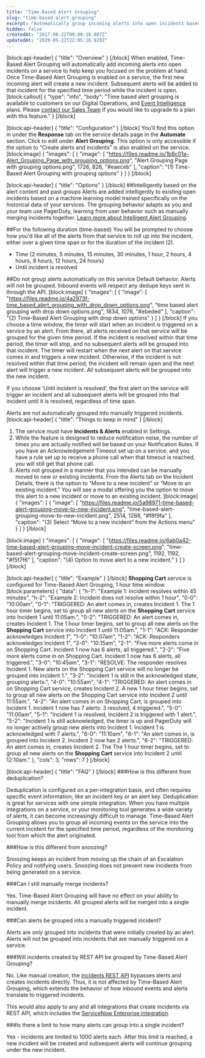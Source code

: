 ```yaml
---
title: "Time-Based Alert Grouping"
slug: "time-based-alert-grouping"
excerpt: "Automatically group incoming alerts into open incidents based on the time they are generated"
hidden: false
createdAt: "2017-06-22T00:00:18.087Z"
updatedAt: "2020-05-22T22:05:16.929Z"
---
```

[block:api-header]
{
  "title": "Overview"
}
[/block]
When enabled, Time-Based Alert Grouping will automatically add incoming alerts into open incidents on a service to help keep you focused on the problem at hand. Once Time-Based Alert Grouping is enabled on a service, the first new incoming alert will create a new incident. Subsequent alerts will be added to that incident for the specified time period while the incident is open.
[block:callout]
{
  "type": "info",
  "body": "Time based alert grouping is available to customers on our Digital Operations, and [Event Intelligence](https://support.pagerduty.com/v1/docs/event-intelligence) plans. Please [contact our Sales Team](https://www.pagerduty.com/contact-sales/) if you would like to upgrade to a plan with this feature."
}
[/block]

[block:api-header]
{
  "title": "Configuration"
}
[/block]
You’ll find this option in under the **Response** tab on the service details page in the **Automate** section. Click to edit under **Alert Grouping.**  This option is only accessible if the option to “Create alerts and incidents” is also enabled on the service.
[block:image]
{
  "images": [
    {
      "image": [
        "https://files.readme.io/1b8c01a-Alert_Grouping_Page_with_grouping_options.png",
        "Alert Grouping Page with grouping options.png",
        1726,
        826,
        "#eaeceb"
      ],
      "caption": "(1) Time-Based Alert Grouping with grouping options"
    }
  ]
}
[/block]

[block:api-header]
{
  "title": "Options"
}
[/block]
##Intelligently based on the alert content and past groups
Alerts are added intelligently to existing open incidents based on a machine learning model trained specifically on the historical data of your services. The grouping behavior adapts as you and your team use PagerDuty, learning from user behavior such as manually merging incidents together. [Learn more about Intelligent Alert Grouping](https://support.pagerduty.com/docs/intelligent-alert-grouping).

##For the following duration (time-based)
You will be prompted to choose how you'd like all of the alerts from that service to roll up into the incident, either over a given time span or for the duration of the incident (2).
* Time {2 minutes, 5 minutes, 15 minutes, 30 minutes, 1 hour, 2 hours, 4 hours, 8 hours, 12 hours, 24 hours}
* Until incident is resolved

##Do not group alerts automatically on this service
Default behavior. Alerts will not be grouped. Inbound events will respect any dedupe keys sent in through the API.
[block:image]
{
  "images": [
    {
      "image": [
        "https://files.readme.io/4a2973f-time_based_alert_grouping_with_drop_down_options.png",
        "time based alert grouping with drop down options.png",
        1834,
        1076,
        "#ebeded"
      ],
      "caption": "(2) Time-Based Alert Grouping with drop down options"
    }
  ]
}
[/block]
If you choose a time window, the timer will start when an incident is triggered on a service by an alert. From there, all alerts received on that service will be grouped for the given time period. If the incident is resolved within that time period, the timer will stop, and no subsequent alerts will be grouped into that incident.  The timer will restart when the next alert on that service comes in and triggers a new incident. Otherwise, if the incident is not resolved within that time period, the incident will remain open and the next alert will trigger a new incident. All subsequent alerts will be grouped into the new incident. 

If you choose ‘Until incident is resolved’, the first alert on the service will trigger an incident and all subsequent alerts will be grouped into that incident until it is resolved, regardless of time span.

Alerts are not automatically grouped into manually triggered incidents. 
[block:api-header]
{
  "title": "Things to keep in mind"
}
[/block]
1. The service must have **Incidents & Alerts** enabled in Settings. 
2. While the feature is designed to reduce notification noise, the number of times you are actually notified will be based on your Notification Rules. If you have an Acknowledgement Timeout set up on a service, and you have a rule set up to receive a phone call when that timeout is reached, you will still get that phone call.
3. Alerts not grouped in a manner that you intended can be manually moved to new or existing incidents. From the Alerts tab on the Incident Details, there is the option to “Move to a new incident” or “Move to an existing incident.”  You will see a modal offering you the option to move this alert to a new incident or move to an existing incident.
[block:image]
{
  "images": [
    {
      "image": [
        "https://files.readme.io/5a98971-time-based-alert-grouping-move-to-new-incident.png",
        "time-based-alert-grouping-move-to-new-incident.png",
        2514,
        1288,
        "#f8f9fa"
      ],
      "caption": "(3) Select “Move to a new incident” from the Actions menu"
    }
  ]
}
[/block]

[block:image]
{
  "images": [
    {
      "image": [
        "https://files.readme.io/6ab0a42-time-based-alert-grouping-move-incident-create-screen.png",
        "time-based-alert-grouping-move-incident-create-screen.png",
        1192,
        1192,
        "#f5f7f6"
      ],
      "caption": "(4) Option to move alert to a new incident."
    }
  ]
}
[/block]

[block:api-header]
{
  "title": "Example"
}
[/block]
**Shopping Cart** service is configured for Time-Based Alert Grouping, 1 hour time window.
[block:parameters]
{
  "data": {
    "h-1": "Example 1: Incident resolves within 45 minutes",
    "h-2": "Example 2: Incident does not resolve within 1 hour",
    "0-0": "10:00am",
    "0-1": "TRIGGERED: An alert comes in, creates Incident 1. The 1 hour timer begins, set to group all new alerts on the **Shopping Cart** service into Incident 1 until 11:05am.",
    "0-2": "TRIGGERED: An alert comes in, creates Incident 1. The 1 hour timer begins, set to group all new alerts on the **Shopping Cart** service into Incident 1 until 11:05am.",
    "1-1": "ACK: Responder acknowledges Incident 1",
    "1-0": "10:07am",
    "1-2": "ACK: Responders acknowledges Incident 1",
    "2-0": "10:15am",
    "2-1": "Five more alerts come in on Shopping Cart. Incident 1 now has 6 alerts, all triggered.",
    "2-2": "Five more alerts come in on Shopping Cart. Incident 1 now has 6 alerts, all triggered.",
    "3-0": "10:45am",
    "3-1": "RESOLVE: The responder resolves Incident 1. New alerts on the Shopping Cart service will no longer be grouped into incident 1.",
    "3-2": "Incident 1 is still in the acknowledged state, grouping alerts.",
    "4-0": "10:55am",
    "4-1": "TRIGGERED: An alert comes in on Shopping Cart service, creates Incident 2. A new 1 hour timer begins, set to group all new alerts on the Shopping Cart service into Incident 2 until 11:55am.",
    "4-2": "An alert comes in on Shopping Cart, is grouped into Incident 1.  Incident 1 now has 7 alerts: 3 resolved, 4 triggered.",
    "5-0": "11:00am",
    "5-1": "Incident 1 is resolved, Incident 2 is triggered with 1 alert.",
    "5-2": "Incident 1 is still acknowledged, the timer is up and PagerDuty will no longer actively group new alerts into Incident 1. Incident 1 is acknowledged with 7 alerts.",
    "6-0": "11:10am",
    "6-1": "An alert comes in, is grouped into Incident 2. Incident 2 now has 2 alerts.",
    "6-2": "TRIGGERED: An alert comes in, creates Incident 2. The The 1 hour timer begins, set to group all new alerts on the **Shopping Cart** service into Incident 2 until 12:10am."
  },
  "cols": 3,
  "rows": 7
}
[/block]

[block:api-header]
{
  "title": "FAQ"
}
[/block]
###How is this different from deduplication?

Deduplication is configured on a per-integration basis, and often requires specific event information, like an incident key or an alert key. Deduplication is great for services with one simple integration. When you have multiple integrations on a service, or your monitoring tool generates a wide variety of alerts, it can become increasingly difficult to manage. Time-Based Alert Grouping allows you to group all incoming events on the service into the current incident for the specified time period, regardless of the monitoring tool from which the alert originated.

###How is this different from snoozing? 

Snoozing keeps an incident from moving up the chain of an Escalation Policy and notifying users. Snoozing does not prevent new incidents from being generated on a service. 

###Can I still manually merge incidents? 

Yes. Time-Based Alert Grouping will have no effect on your ability to manually merge incidents. All grouped alerts will be merged into a single incident.

###Can alerts be grouped into a manually triggered incident?

Alerts are only grouped into incidents that were initially created by an alert. Alerts will not be grouped into incidents that are manually triggered on a service. 

###Will incidents created by REST API be grouped by Time-Based Alert Grouping?

No. Like manual creation, the [incidents REST API](https://v2.developer.pagerduty.com/docs/incident-creation-api) bypasses alerts and creates incidents directly. Thus, it is not affected by Time-Based Alert Grouping, which extends the behavior of how inbound events and alerts translate to triggered incidents. 

This would also apply to any and all integrations that create incidents via REST API, which includes the [ServiceNow Enterprise integration](https://www.pagerduty.com/docs/guides/ServiceNow-integration-guide/).

###Is there a limit to how many alerts can group into a single incident?

Yes - incidents are limited to 1000 alerts each. After this limit is reached, a new incident will be created and subsequent alerts will continue grouping under the new incident.